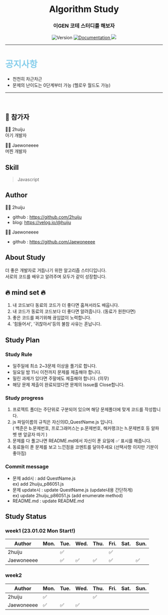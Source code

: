 <h1 align="center"> Algorithm Study </h1>
<h3 align="center">이GEN 코테 스터디를 해보자</h3>
<p align="center">
  <img alt="Version" src="https://img.shields.io/badge/version-1.0-blue.svg?cacheSeconds=2592000" />
  <a href="https://github.com/2huiju/Algorithm-Study" target="_blank">
    <img alt="Documentation" src="https://img.shields.io/badge/documentation-yes-brightgreen.svg" />  </a>
  <a href="https://hits.seeyoufarm.com"><img src="https://hits.seeyoufarm.com/api/count/incr/badge.svg?url=https%3A%2F%2Fgithub.com%2F2huiju%2FAlgorithm-Study&count_bg=%23FF963B&title_bg=%23555555&icon=instacart.svg&icon_color=%23FF9420&title=hits&edge_flat=false"/></a>
</p>

---

# <span style="color:skyblue">공지사항</span>

- 천천히 차근차근
- 문제의 난이도는 0단계부터 가능 (헬로우 월드도 가능)

---

<br>

## 🚀 참가자

:woman_technologist: 2huiju
<br>
아기 개발자
<br>

:man_technologist: Jaewoneeee
<br>
머찐 개발자
<br>

## Skill

> Javascript <br>

## Author

:woman_technologist: 2huiju

- github : https://github.com/2huiju
- blog: https://velog.io/@huiju
  <br>

:man_technologist: Jaewoneeee

- github : https://github.com/Jaewoneeee

## About Study

더 좋은 개발자로 거듭나기 위한 알고리즘 스터디입니다.
<br>
서로의 코드를 배우고 알려주며 모두가 같이 성장합니다.
<br>

## :fire: mind set :fire:

1. 내 코드보다 동료의 코드가 더 좋다면 훔쳐서라도 배웁니다.
2. 내 코드가 동료의 코드보다 더 좋다면 알려줍니다. (동료가 원한다면)
3. 좋은 코드를 짜기위해 끊임없이 노력합니다.
4. '힘들어서', '귀찮아서'등의 불참 사유는 혼납니다.

## Study Plan

### Study Rule

- 일주일에 최소 2~3문제 이상을 풀기로 합니다.
- 일요일 밤 11시 이전까지 문제를 제출해야 합니다.
- 밀린 과제가 있다면 주말에도 제출해야 합니다. (의무)
- 해당 문제 제출이 완료되었다면 문제의 Issue를 Close합니다.

### Study progress

1. 프로젝트 폴더는 주단위로 구분되어 있으며 해당 문제폴더에 맞게 코드를 작성합니다.
2. js 파일이름의 규칙은 자신의ID_QuestName.js 입니다. <br>
   ( 백준은 b.문제번호, 프로그래머스는 p.문제번호, 해커랭크는 h.문제번호 등 알파벳 맨 앞글자 따기 )
3. 문제를 다 풀고나면 README.md에서 자신이 푼 요일에 :white_check_mark: 표시를 해줍니다.
4. 동료들이 푼 문제를 보고 느낀점을 코멘트를 달아주세요 (선택사항 이지만 기분이 좋아짐)

### Commit message

- 문제 add시 : add QuestName.js <br>
  ex) add 2huiju_p86051.js
- 문제 update시 : update QuestName.js (update내용 간단하게) <br>
  ex) update 2huiju_p86051.js (add enumerate method) <br>
- README.md : update README.md

## Study Status

### week1 (23.01.02 Mon Start!)

| Author     | Mon. | Tue.               | Wed.               | Thu.               | Fri.               | Sat. | Sun.               |
| ---------- | ---- | ------------------ | ------------------ | ------------------ | ------------------ | ---- | ------------------ |
| 2huiju     |      | :white_check_mark: |                    |                    | :white_check_mark: |      |                    |
| Jaewoneeee |      | :white_check_mark: | :white_check_mark: | :white_check_mark: | :white_check_mark: |      | :white_check_mark: |

### week2

| Author     | Mon.               | Tue.               | Wed.               | Thu.               | Fri. | Sat. | Sun. |
| ---------- | ------------------ | ------------------ | ------------------ | ------------------ | ---- | ---- | ---- |
| 2huiju     | :white_check_mark: |                    |                    | :white_check_mark: |      |      |      |
| Jaewoneeee | :white_check_mark: | :white_check_mark: | :white_check_mark: |                    |      |      |      |

<!-- 체크표 양식
### week11 (22.08.15 ~ 22.08.21)
|Author|Mon.|Tue.|Wed.|Thu.|Fri.|Sat.|Sun.|
|------|---|---|---|---|---|---|---|
|2huiju||||||||
-->
